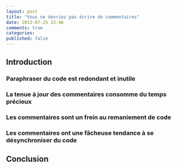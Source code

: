 ```yaml
---
layout: post
title: "Vous ne devriez pas écrire de commentaires"
date: 2013-07-25 22:46
comments: true
categories:
published: false
---
```


## Introduction
### Paraphraser du code est redondant et inutile
### La tenue à jour des commentaires consomme du temps précieux
### Les commentaires sont un frein au remaniement de code
### Les commentaires ont une fâcheuse tendance à se désynchroniser du code

## Conclusion
